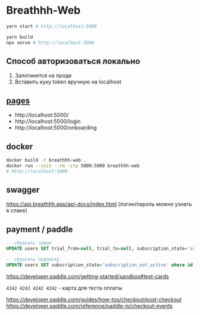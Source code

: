 # Breathhh-Web

```sh
yarn start # http://localhost:5000
```

```sh
yarn build
npx serve # http://localhost:5000


```

## Способ авторизоваться локально

1. Залогинется на проде
2. Вставить куку token вручную на localhost

## [pages](https://www.figma.com/file/4h13xBqtDoOSnCtwgZeJti/Yahht?node-id=238%3A262)

- http://localhost:5000/
- http://localhost:5000/login
- http://localhost:5000/onboarding

## docker

```sh
docker build -t breathhh-web .
docker run --init --rm -itp 5000:5000 breathhh-web
# http://localhost:5000
```

## swagger

https://api.breathhh.app/api-docs/index.html (логин/пароль можно узнать в слаке)

## payment / paddle

```sql
-- сбросить триал
UPDATE users SET trial_from=null, trial_to=null, subscription_state='subscription_not_active' where id = '__USER_ID_HERE__';

-- сбросить подписку
UPDATE users SET subscription_state='subscription_not_active' where id = '__USER_ID_HERE__';
```

https://developer.paddle.com/getting-started/sandbox#test-cards

`4242 4242 4242 4242` - карта для теста оплаты

https://developer.paddle.com/guides/how-tos/checkout/post-checkout
https://developer.paddle.com/reference/paddle-js/checkout-events
